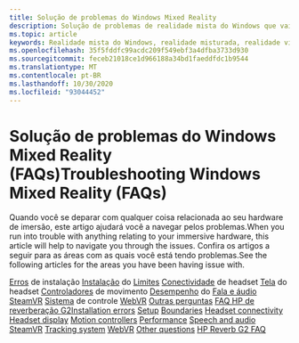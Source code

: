 ```yaml
---
title: Solução de problemas do Windows Mixed Reality
description: Solução de problemas de realidade mista do Windows que vai além da nossa documentação de suporte de consumidor padrão.
ms.topic: article
keywords: Realidade mista do Windows, realidade misturada, realidade virtual, VR, MR, solução de problemas, erros, ajuda, suporte
ms.openlocfilehash: 35f5fddfc99acdc209f549ebf3a4dfba3733d930
ms.sourcegitcommit: feceb21018ce1d966188a34bd1faeddfdc1b9544
ms.translationtype: MT
ms.contentlocale: pt-BR
ms.lasthandoff: 10/30/2020
ms.locfileid: "93044452"
---
```

# <a name="troubleshooting-windows-mixed-reality-faqs"></a><span data-ttu-id="602bd-104">Solução de problemas do Windows Mixed Reality (FAQs)</span><span class="sxs-lookup"><span data-stu-id="602bd-104">Troubleshooting Windows Mixed Reality (FAQs)</span></span>

<span data-ttu-id="602bd-105">Quando você se deparar com qualquer coisa relacionada ao seu hardware de imersão, este artigo ajudará você a navegar pelos problemas.</span><span class="sxs-lookup"><span data-stu-id="602bd-105">When you run into trouble with anything relating to your immersive hardware, this article will help to navigate you through the issues.</span></span>
<span data-ttu-id="602bd-106">Confira os artigos a seguir para as áreas com as quais você está tendo problemas.</span><span class="sxs-lookup"><span data-stu-id="602bd-106">See the following articles for the areas you have been having issue with.</span></span>

<span data-ttu-id="602bd-107">[Erros](installation_errors.md) 
 de instalação [Instalação](set-up-questions.md) 
 do [Limites](boundary-questions.md) 
 [Conectividade](headset-connectivity.md) 
 de headset [Tela](headset-display.md) 
 do headset [Controladores](motion-controller-problems.md) 
 de movimento [Desempenho](performance-questions.md) 
 do [Fala e áudio](speech-and-audio.md) 
 [SteamVR](steamvr-questions.md) 
 [Sistema](tracking.md) 
 de controle [WebVR](webvr-questions.md) 
 [Outras perguntas](other-questions.md) 
 [FAQ HP de reverberação G2](reverbG2-faq.md)</span><span class="sxs-lookup"><span data-stu-id="602bd-107">[Installation errors](installation_errors.md)
[Setup](set-up-questions.md)
[Boundaries](boundary-questions.md)
[Headset connectivity](headset-connectivity.md)
[Headset display](headset-display.md)
[Motion controllers](motion-controller-problems.md)
[Performance](performance-questions.md)
[Speech and audio](speech-and-audio.md)
[SteamVR](steamvr-questions.md)
[Tracking system](tracking.md)
[WebVR](webvr-questions.md)
[Other questions](other-questions.md)
[HP Reverb G2 FAQ](reverbG2-faq.md)</span></span>